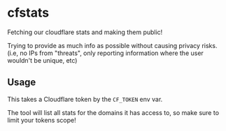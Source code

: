 # cfstats

Fetching our cloudflare stats and making them public!

Trying to provide as much info as possible without causing privacy risks. (i.e,
no IPs from "threats", only reporting information where the user wouldn't be
unique, etc)



## Usage

This takes a Cloudflare token by the `CF_TOKEN` env var.

The tool will list all stats for the domains it has access to, so make sure to
limit your tokens scope!
